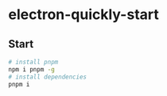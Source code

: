 # electron-quickly-start

## Start

```bash
# install pnpm
npm i pnpm -g
# install dependencies
pnpm i
```

